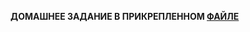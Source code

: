 **ДОМАШНЕЕ ЗАДАНИЕ В ПРИКРЕПЛЕННОМ [ФАЙЛЕ](https://github.com/mastergoroch/-No_1/blob/main/dz.py)**

